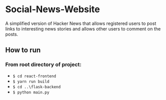# Social-News-Website
A simplified version of ​Hacker News​ that allows registered users to post links to interesting news stories and allows other users to comment on the posts. 


## How to run

### From root directory of project:
* `$ cd react-frontend`
* `$ yarn run build`
* `$ cd ..\flask-backend`
* `$ python main.py`
